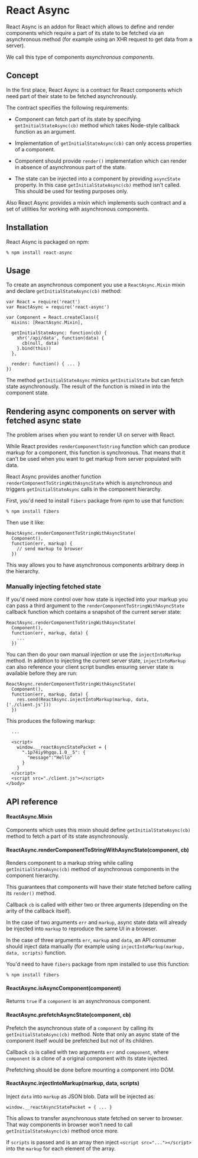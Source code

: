 # React Async

React Async is an addon for React which allows to define and render components
which require a part of its state to be fetched via an asynchronous method (for
example using an XHR request to get data from a server).

We call this type of components *asynchronous components*.

## Concept

In the first place, React Async is a contract for React components which need
part of their state to be fetched asynchronously.

The contract specifies the following requirements:

  * Component can fetch part of its state by specifying
    `getInitialStateAsync(cb)` method which takes Node-style callback function
    as an argument.

  * Implementation of `getInitialStateAsync(cb)` can only access properties of
    a component.

  * Component should provide `render()` implementation which can render in
    absence of asynchronous part of the state.

  * The state can be injected into a component by providing `asyncState`
    property. In this case `getInitialStateAsync(cb)` method isn't called.
    This should be used for testing purposes only.

Also React Async provides a mixin which implements such contract and a set of
utilities for working with asynchronous components.

## Installation

React Async is packaged on npm:

    % npm install react-async

## Usage

To create an asynchronous component you use a `ReactAsync.Mixin` mixin and
declare `getInitialStateAsync(cb)` method:

    var React = require('react')
    var ReactAsync = require('react-async')

    var Component = React.createClass({
      mixins: [ReactAsync.Mixin],

      getInitialStateAsync: function(cb) {
        xhr('/api/data', function(data) {
          cb(null, data)
        }.bind(this))
      },

      render: function() { ... }
    })

The method `getInitialStateAsync` mimics `getInitialState` but can fetch state
asynchronously. The result of the function is mixed in into the component state.

## Rendering async components on server with fetched async state

The problem arises when you want to render UI on server with React.

While React provides `renderComponentToString` function which can produce markup
for a component, this function is synchronous. That means that it can't be used
when you want to get markup from server populated with data.

React Async provides another function `renderComponentToStringWithAsyncState`
which is asynchronous and triggers `getInitialStateAsync` calls in the component
hierarchy.

First, you'd need to install `fibers` package from npm to use that function:

    % npm install fibers

Then use it like:

    ReactAsync.renderComponentToStringWithAsyncState(
      Component(),
      function(err, markup) {
        // send markup to browser
      })

This way allows you to have asynchronous components arbitrary deep in the
hierarchy.

### Manually injecting fetched state

If you'd need more control over how state is injected into your markup you can
pass a third argument to the `renderComponentToStringWithAsyncState` callback
function which contains a snapshot of the current server state:

    ReactAsync.renderComponentToStringWithAsyncState(
      Component(),
      function(err, markup, data) {
        ...
      })

You can then do your own manual injection or use the `injectIntoMarkup` method.
In addition to injecting the current server state, `injectIntoMarkup` can also
reference your client script bundles ensuring server state is available before
they are run:

    ReactAsync.renderComponentToStringWithAsyncState(
      Component(),
      function(err, markup, data) {
        res.send(ReactAsync.injectIntoMarkup(markup, data, ['./client.js']))
      })

This produces the following markup:

      ...

      <script>
        window.__reactAsyncStatePacket = {
          ".1p74iy9hgqo.1.0__5": {
            "message":"Hello"
          }
        }
      </script>
      <script src="./client.js"></script>
    </body>

## API reference

#### **ReactAsync.Mixin**

Components which uses this mixin should define `getInitialStateAsync(cb)` method
to fetch a part of its state asynchronously.

#### **ReactAsync.renderComponentToStringWithAsyncState(component, cb)**

Renders component to a markup string while  calling `getInitialStateAsync(cb)`
method of asynchronous components in the component hierarchy.

This guarantees that components will have their state fetched before calling its
`render()` method.

Callback `cb` is called with either two or three arguments (depending on the
arity of the callback itself).

In the case of two arguments `err` and `markup`, async state data will already be
injected into `markup` to reproduce the same UI in a browser.

In the case of three arguments `err`, `markup` and `data`, an API consumer should
inject data manually (for example using `injectIntoMarkup(markup, data,
scripts)` function.

You'd need to have `fibers` package from npm installed to use this function:

    % npm install fibers

#### **ReactAsync.isAsyncComponent(component)**

Returns `true` if a `component` is an asynchronous component.

#### **ReactAsync.prefetchAsyncState(component, cb)**

Prefetch the asynchronous state of a `component` by calling its
`getInitialStateAsync(cb)` method. Note that only an async state of the
component itself would be prefetched but not of its children.

Callback `cb` is called with two arguments `err` and `component`, where
`component` is a clone of a original component with its state injected.

Prefetching should be done before mounting a component into DOM.

#### **ReactAsync.injectIntoMarkup(markup, data, scripts)**

Inject `data` into `markup` as JSON blob. Data will be injected as:

    window.__reactAsyncStatePacket = { ... }

This allows to transfer asynchronous state fetched on server to browser. That
way components in browser won't need to call `getInitialStateAsync(cb)` method
once more.

If `scripts` is passed and is an array then inject `<script src="..."></script>`
into the `markup` for each element of the array.
